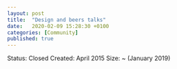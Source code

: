 ```yaml
---
layout: post
title:  "Design and beers talks"
date:   2020-02-09 15:28:30 +0100
categories: [Community]
published: true
---
```


Status: Closed
Created: April 2015
Size: ~ (January 2019)